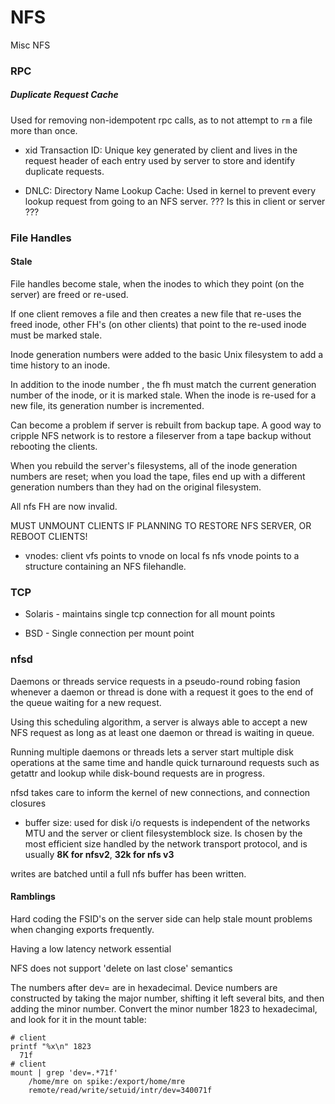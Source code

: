 # NFS
Misc NFS

### RPC

##### Duplicate Request Cache
Used for removing non-idempotent rpc calls, as to not attempt to `rm` a file
more than once.

- xid
Transaction ID:
Unique key generated by client and lives in the request header of each entry
used by server to store and identify duplicate requests.

- DNLC:
Directory Name Lookup Cache:
Used in kernel to prevent every lookup request from going to
an NFS server. ??? Is this in client or server ???


### File Handles


#### Stale
File handles become stale, when the inodes to which they point (on the server)
are freed or re-used.

If one client removes a file and then creates a new file that re-uses the freed
inode, other FH's  (on other clients) that point to the re-used inode must
be marked stale.

Inode generation numbers were added to the basic Unix filesystem to add a time
history to an inode.

In addition to the inode number , the fh must match the current generation
number of the inode, or it is marked stale. When the inode is re-used for a new
file, its generation number is incremented. 

Can become a problem if server is rebuilt from backup tape. 
A good way to cripple NFS network is to restore a fileserver from a 
tape backup without rebooting the clients.

When you rebuild the server's filesystems, all of the inode generation numbers
are reset; when you load the tape, files end up with a different
generation numbers than they had on the original filesystem.

All nfs FH are now invalid.

MUST UNMOUNT CLIENTS IF PLANNING TO RESTORE NFS SERVER, OR REBOOT CLIENTS!

- vnodes:
client vfs points to vnode on local fs
nfs vnode points to a structure containing an NFS filehandle.



### TCP
* Solaris - maintains single tcp connection for all mount points  

* BSD - Single connection per mount point  


### nfsd

Daemons or threads service requests in a pseudo-round robing
fasion whenever a daemon or thread is done with a request it goes to the end of
the queue waiting for a new request.

Using this scheduling algorithm, a server is always able
to accept a new NFS request as long as at least one daemon or thread is waiting
in queue.

Running multiple daemons or threads lets a server start multiple disk operations
at the same time and handle quick turnaround requests such as getattr and lookup
while disk-bound requests
 are in progress.

nfsd takes care to inform the kernel of new connections, and connection closures


- buffer size:
used for disk i/o requests is independent of the networks MTU and the server or 
client filesystemblock size. Is chosen by the most efficient size handled by the
network transport protocol, and is usually **8K for nfsv2**, **32k for nfs v3**

writes are batched until a full nfs buffer has been written.
#### Ramblings
Hard coding the FSID's on the server side can help stale mount problems
when changing exports frequently.


Having a low latency network essential

NFS does not support 'delete on last close' semantics


The numbers after dev= are in hexadecimal. Device numbers are constructed by
taking the major number, shifting it left several bits, and then adding the 
minor number. Convert the minor number 1823 to hexadecimal, and look for it in
the mount table:

```
# client
printf "%x\n" 1823
  71f
# client
mount | grep 'dev=.*71f'
    /home/mre on spike:/export/home/mre
    remote/read/write/setuid/intr/dev=340071f
```
